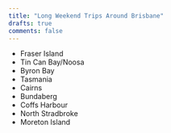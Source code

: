 ```yaml
---
title: "Long Weekend Trips Around Brisbane"
drafts: true
comments: false
---
```


- Fraser Island
- Tin Can Bay/Noosa
- Byron Bay
- Tasmania
- Cairns
- Bundaberg
- Coffs Harbour
- North Stradbroke
- Moreton Island